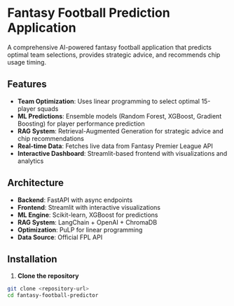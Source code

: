 # Fantasy Football Prediction Application

A comprehensive AI-powered fantasy football application that predicts optimal team selections, provides strategic advice, and recommends chip usage timing.

## Features

- **Team Optimization**: Uses linear programming to select optimal 15-player squads
- **ML Predictions**: Ensemble models (Random Forest, XGBoost, Gradient Boosting) for player performance prediction
- **RAG System**: Retrieval-Augmented Generation for strategic advice and chip recommendations
- **Real-time Data**: Fetches live data from Fantasy Premier League API
- **Interactive Dashboard**: Streamlit-based frontend with visualizations and analytics

## Architecture

- **Backend**: FastAPI with async endpoints
- **Frontend**: Streamlit with interactive visualizations
- **ML Engine**: Scikit-learn, XGBoost for predictions
- **RAG System**: LangChain + OpenAI + ChromaDB
- **Optimization**: PuLP for linear programming
- **Data Source**: Official FPL API

## Installation

1. **Clone the repository**

```bash
git clone <repository-url>
cd fantasy-football-predictor
```
